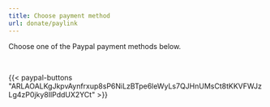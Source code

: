 ```yaml
---
title: Choose payment method
url: donate/paylink
---
```


Choose one of the Paypal payment methods below.

&nbsp;

{{< paypal-buttons "ARLAOALKgJkpvAynfrxup8sP6NiLzBTpe6leWyLs7QJHnUMsCt8tKKVFWJzLg4zP0jky8IlPddUX2YCt" >}}
